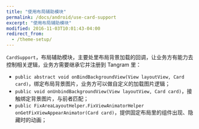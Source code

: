 ```yaml
---
title: "使用布局辅助模块"
permalink: /docs/android/use-card-support
excerpt: "使用布局辅助模块"
modified: 2016-11-03T10:01:43-04:00
redirect_from:
  - /theme-setup/
---
```


```CardSupport```，布局辅助模块，主要处里布局背景加载的回调，让业务方有能力去控制相关逻辑，业务方需要继承它并注册到 Tangram 里：

+ ```public abstract void onBindBackgroundView(View layoutView, Card card)```，绑定布局背景图片，业务方可以做自定义的加载图片逻辑；
+ ```public void onUnbindBackgroundView(View layoutView, Card card)```，接触绑定背景图片，与前者匹配；
+ ```public FixAreaLayoutHelper.FixViewAnimatorHelper onGetFixViewAppearAnimator(Card card)```，提供固定布局里的组件出现、隐藏时的动画；